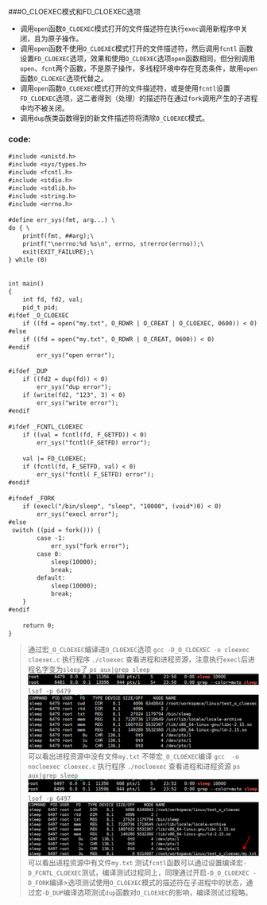 ###O_CLOEXEC模式和FD_CLOEXEC选项
- 调用`open`函数`O_CLOEXEC`模式打开的文件描述符在执行`exec`调用新程序中关闭，且为原子操作。
- 调用`open`函数不使用`O_CLOEXEC`模式打开的文件描述符，然后调用`fcntl` 函数设置`FD_CLOEXEC`选项，效果和使用`O_CLOEXEC`选项`open`函数相同，但分别调用`open`、`fcnt`两个函数，不是原子操作，多线程环境中存在竞态条件，故用`open`函数`O_CLOEXEC`选项代替之。
- 调用`open`函数`O_CLOEXEC`模式打开的文件描述符，或是使用`fcntl`设置`FD_CLOEXEC`选项，这二者得到（处理）的描述符在通过`fork`调用产生的子进程中均不被关闭。
- 调用`dup`族类函数得到的新文件描述符将清除`O_CLOEXEC`模式。

### code:
```
#include <unistd.h>
#include <sys/types.h>
#include <fcntl.h>
#include <stdio.h>
#include <stdlib.h>
#include <string.h>
#include <errno.h>

#define err_sys(fmt, arg...) \
do { \
    printf(fmt, ##arg);\
    printf("\nerrno:%d %s\n", errno, strerror(errno));\
    exit(EXIT_FAILURE);\
} while (0)


int main()
{
    int fd, fd2, val;
    pid_t pid;
#ifdef _O_CLOEXEC
    if ((fd = open("my.txt", O_RDWR | O_CREAT | O_CLOEXEC, 0600)) < 0) 
#else
    if ((fd = open("my.txt", O_RDWR | O_CREAT, 0600)) < 0) 
#endif
        err_sys("open error");

#ifdef _DUP
    if ((fd2 = dup(fd)) < 0)
        err_sys("dup error");
    if (write(fd2, "123", 3) < 0)
        err_sys("write error");
#endif

#ifdef _FCNTL_CLOEXEC
    if ((val = fcntl(fd, F_GETFD)) < 0)
        err_sys("fcntl(F_GETFD) error");

    val |= FD_CLOEXEC;
    if (fcntl(fd, F_SETFD, val) < 0)
        err_sys("fcntl( F_SETFD) error");
#endif

#ifndef _FORK 
    if (execl("/bin/sleep", "sleep", "10000", (void*)0) < 0)
        err_sys("execl error");
#else
 switch ((pid = fork())) {
        case -1:
            err_sys("fork error");
        case 0:
            sleep(10000);
            break;
        default:
            sleep(10000);
            break;
    }
#endif

    return 0;
}
```

>通过宏`_O_CLOEXEC`编译进`O_CLOEXEC`选项
>```gcc -D_O_CLOEXEC -o cloexec cloexec.c```
>执行程序
>```./cloexec```
>查看进程和进程资源，注意执行`execl`后进程名字变为`sleep`了
>```ps aux|grep sleep```
![Alt text](https://github.com/HankCoder/csdnblogres/blob/master/linux_system_program_and_linux_other/O_CLOEXEC%E6%A8%A1%E5%BC%8F%E5%92%8CFD_CLOEXEC%E9%80%89%E9%A1%B9/1463068253963.png)
>```lsof -p 6479```   
![Alt text](./1463068308668.png)
> 可以看出进程资源中没有文件`my.txt`
>不带宏`_O_CLOEXEC`编译
>```gcc  -o nocloexec cloexec.c```
>执行程序
>```./nocloexec```
>查看进程和进程资源
>```ps aux|grep sleep```
![Alt text](./1463068378908.png)
>```lsof -p 6497```
![Alt text](./1463068482078.png)
>可以看出进程资源中有文件`my.txt`
>测试`fcntl`函数可以通过设置编译宏`-D_FCNTL_CLOEXEC`测试，编译测试过程同上，同理通过开启`-D_O_CLOEXEC -D_FORK`编译>选项测试使用`O_CLOEXEC`模式的描述符在子进程中的状态，通过宏`-D_DUP`编译选项测试`dup`函数对`O_CLOEXEC`的影响，编译测试过程略。
